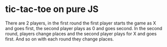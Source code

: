 # tic-tac-toe on pure JS

There are 2 players, in the first round the first player starts the game as X and goes first, the second player plays as 0 and goes second. In the second round, players change places and the second player plays for X and goes first. And so on with each round they change places.